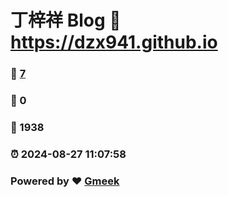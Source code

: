 # 丁梓祥 Blog  :link: https://dzx941.github.io 
### :page_facing_up: [7](https://dzx941.github.io/tag.html) 
### :speech_balloon: 0 
### :hibiscus: 1938 
### :alarm_clock: 2024-08-27 11:07:58 
### Powered by :heart: [Gmeek](https://github.com/Meekdai/Gmeek)
